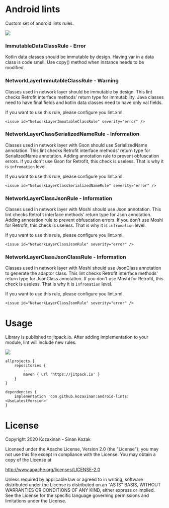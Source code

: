 # Android lints
Custom set of android lints rules.

[![](https://jitpack.io/v/kozaxinan/android-lints.svg)](https://jitpack.io/#kozaxinan/android-lints)

### ImmutableDataClassRule - Error
Kotlin data classes should be immutable by design. Having var in a data class is code smell. Use copy() method when instance needs to be modified.

### NetworkLayerImmutableClassRule - Warning
Classes used in network layer should be immutable by design. This lint checks Retrofit interface methods' return type for immutability. Java classes need to have final fields and kotlin data classes need to have only val fields.

If you want to use this rule, please configure you lint.xml.
```
<issue id="NetworkLayerImmutableClassRule" severity="error" />
```

### NetworkLayerClassSerializedNameRule - Information
Classes used in network layer with Gson should use SerializedName annotation. This lint checks Retrofit interface methods' return type for SerializedName annotation. Adding annotation rule to prevent obfuscation errors. If you don't use Gson for Retrofit, this check is useless. That is why it is `infromation` level. 

If you want to use this rule, please configure you lint.xml. 
```
<issue id="NetworkLayerClassSerializedNameRule" severity="error" />
```

### NetworkLayerClassJsonRule - Information
Classes used in network layer with Moshi should use Json annotation. This lint checks Retrofit interface methods' return type for Json annotation. Adding annotation rule to prevent obfuscation errors. If you don't use Moshi for Retrofit, this check is useless. That is why it is `infromation` level. 

If you want to use this rule, please configure you lint.xml. 
```
<issue id="NetworkLayerClassJsonRule" severity="error" />
```

### NetworkLayerClassJsonClassRule - Information
Classes used in network layer with Moshi should use JsonClass annotation to generate the adaptor class. This lint checks Retrofit interface methods' return type for JsonClass annotation. If you don't use Moshi for Retrofit, this check is useless. That is why it is `infromation` level. 

If you want to use this rule, please configure you lint.xml. 
```
<issue id="NetworkLayerClassJsonRule" severity="error" />
```

# Usage
Library is published to jitpack.io. After adding implementation to your module, lint will include new rules. 

[![](https://jitpack.io/v/kozaxinan/android-lints.svg)](https://jitpack.io/#kozaxinan/android-lints)

```
allprojects {
    repositories {
        ...
        maven { url 'https://jitpack.io' }
    }
}

dependencies {
    implementation 'com.github.kozaxinan:android-lints:<UseLatestVersion>'
}
```

# License

Copyright 2020 Kozaxinan - Sinan Kozak

Licensed under the Apache License, Version 2.0 (the "License");
you may not use this file except in compliance with the License.
You may obtain a copy of the License at

   http://www.apache.org/licenses/LICENSE-2.0

Unless required by applicable law or agreed to in writing, software
distributed under the License is distributed on an "AS IS" BASIS,
WITHOUT WARRANTIES OR CONDITIONS OF ANY KIND, either express or implied.
See the License for the specific language governing permissions and
limitations under the License.
